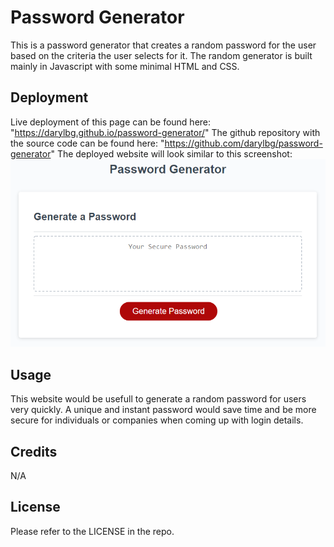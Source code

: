 # Password Generator

This is a password generator that creates a random password for the user based on the criteria the user selects for it.
The random generator is built mainly in Javascript with some minimal HTML and CSS.

## Deployment

Live deployment of this page can be found here: "https://darylbg.github.io/password-generator/"
The github repository with the source code can be found here: "https://github.com/darylbg/password-generator"
The deployed website will look similar to this screenshot: ![screenshot](assets/03-javascript-homework-demo.png)

## Usage

This website would be usefull to generate a random password for users very quickly.
A unique and instant password would save time and be more secure for individuals or companies when coming up with login details.

## Credits

N/A

## License
Please refer to the LICENSE in the repo.

